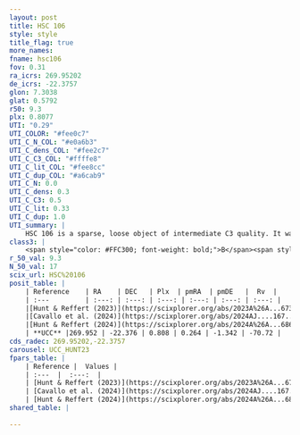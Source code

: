 ```yaml
---
layout: post
title: HSC 106
style: style
title_flag: true
more_names: 
fname: hsc106
fov: 0.31
ra_icrs: 269.95202
de_icrs: -22.3757
glon: 7.3038
glat: 0.5792
r50: 9.3
plx: 0.8077
UTI: "0.29"
UTI_COLOR: "#fee0c7"
UTI_C_N_COL: "#e0a6b3"
UTI_C_dens_COL: "#fee2c7"
UTI_C_C3_COL: "#ffffe8"
UTI_C_lit_COL: "#fee8cc"
UTI_C_dup_COL: "#a6cab9"
UTI_C_N: 0.0
UTI_C_dens: 0.3
UTI_C_C3: 0.5
UTI_C_lit: 0.33
UTI_C_dup: 1.0
UTI_summary: |
    HSC 106 is a sparse, loose object of intermediate C3 quality. It was recently reported in the literature.<br><br><span style="color: #99180f; font-weight: bold;">Warning: </span>contains less than 25 stars with <i>P>0.5</i> estimated.
class3: |
    <span style="color: #FFC300; font-weight: bold;">B</span><span style="color: #FFC300; font-weight: bold;">B</span>
r_50_val: 9.3
N_50_val: 17
scix_url: HSC%20106
posit_table: |
    | Reference    | RA    | DEC   | Plx  | pmRA  | pmDE   |  Rv  |
    | :---         | :---: | :---: | :---: | :---: | :---: | :---: |
    |[Hunt & Reffert (2023)](https://scixplorer.org/abs/2023A%26A...673A.114H) | 269.96 | -22.378 | 0.8 | 0.275 | -1.306 | -76.384 |
    |[Cavallo et al. (2024)](https://scixplorer.org/abs/2024AJ....167...12C) | 269.971 | -22.361 | 0.802 | -- | -- | -- |
    |[Hunt & Reffert (2024)](https://scixplorer.org/abs/2024A%26A...686A..42H) | 269.96 | -22.378 | 0.8 | 0.275 | -1.306 | -76.384 |
    | **UCC** |269.952 | -22.376 | 0.808 | 0.264 | -1.342 | -70.72 | 
cds_radec: 269.95202,-22.3757
carousel: UCC_HUNT23
fpars_table: |
    | Reference |  Values |
    | :---  |  :---:  |
    | [Hunt & Reffert (2023)](https://scixplorer.org/abs/2023A%26A...673A.114H) | `AV50=1.353, diffAV50=1.084, MOD50=10.347, logAge50=6.766` |
    | [Cavallo et al. (2024)](https://scixplorer.org/abs/2024AJ....167...12C) | `AV50=1.73, dMod50=10.26, logAge50=6.79, [Fe/H]50=-0.37` |
    | [Hunt & Reffert (2024)](https://scixplorer.org/abs/2024A%26A...686A..42H) | `MassJ=227.756` |
shared_table: |
    
---
```

